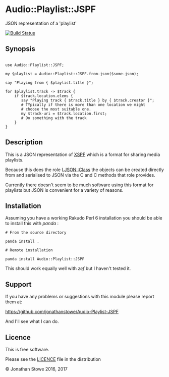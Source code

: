 # Audio::Playlist::JSPF

JSON representation of a 'playlist'

[![Build Status](https://travis-ci.org/jonathanstowe/Audio-Playlist-JSPF.svg?branch=master)](https://travis-ci.org/jonathanstowe/Audio-Playlist-JSPF)

## Synopsis

```perl6

use Audio::Playlist::JSPF;

my $playlist = Audio::Playlist::JSPF.from-json($some-json);

say "Playing from { $playlist.title }";

for $playlist.track -> $track {
    if $track.location.elems {
       say "Playing track { $track.title } by { $track.creator }";
       # TYpically if there is more than one location we might
       # choose the most suitable one.
       my $track-uri = $track.location.first; 
       # Do something with the track
    }
}

```

## Description

This is a JSON representation of [XSPF](http://xspf.org/) which is
a format for sharing media playlists.

Because this does the role L<JSON::Class> the objects can be created
directly from and serialised to JSON via the C<from-json> and C<to-json>
methods that role provides.

Currently there doesn't seem to be much software using this format for
playlists but JSON is convenient for a variety of reasons.

## Installation

Assuming you have a working Rakudo Perl 6 installation you should be able to
install this with *panda* :

    # From the source directory
   
    panda install .

    # Remote installation

    panda install Audio::Playlist::JSPF

This should work equally well with *zef* but I haven't tested it.

## Support

If you have any problems or suggestions with this module please
report them at:

https://github.com/jonathanstowe/Audio-Playlist-JSPF

And I'll see what I can do.


## Licence

This is free software.

Please see the [LICENCE](LICENCE) file in the distribution

© Jonathan Stowe 2016, 2017

